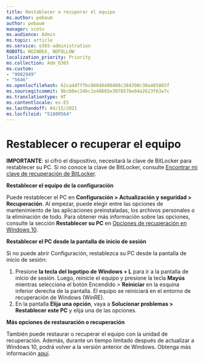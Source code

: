 ```yaml
---
title: Restablecer o recuperar el equipo
ms.author: pebaum
author: pebaum
manager: scotv
ms.audience: Admin
ms.topic: article
ms.service: o365-administration
ROBOTS: NOINDEX, NOFOLLOW
localization_priority: Priority
ms.collection: Adm_O365
ms.custom:
- "9002949"
- "5646"
ms.openlocfilehash: 62ca4dfffbc08040400400c384390c30a485865f
ms.sourcegitcommit: 8bc60ec34bc1e40685e3976576e04a2623f63a7c
ms.translationtype: HT
ms.contentlocale: es-ES
ms.lasthandoff: 04/15/2021
ms.locfileid: "51809564"
---
```

# <a name="reset-or-recover-your-pc"></a>Restablecer o recuperar el equipo

**IMPORTANTE**: si cifró el dispositivo, necesitará la clave de BitLocker para restablecer su PC. Si no conoce la clave de BitLocker, consulte [Encontrar mi clave de recuperación de BitLocker](https://support.microsoft.com/help/4026181/windows-10-find-my-bitlocker-recovery-key).

**Restablecer el equipo de la configuración**

Puede restablecer el PC en **Configuración > Actualización y seguridad > Recuperación**. Al empezar, puede elegir entre las opciones de mantenimiento de las aplicaciones preinstaladas, los archivos personales o la eliminación de todo. Para obtener más información sobre las opciones, consulte la sección **Restablecer su PC** en [Opciones de recuperación en Windows 10](https://support.microsoft.com/help/12415/windows-10-recovery-options).

**Restablecer el PC desde la pantalla de inicio de sesión**

Si no puede abrir Configuración, restablezca su PC desde la pantalla de inicio de sesión:

1. Presione **la tecla del logotipo de Windows + L** para ir a la pantalla de inicio de sesión. Luego, reinicie el equipo y presione la tecla **Mayús** mientras selecciona el botón Encendido > **Reiniciar** en la esquina inferior derecha de la pantalla. El equipo se reiniciará en el entorno de recuperación de Windows (WinRE).
2. En la pantalla **Elija una opción**, vaya a **Solucionar problemas > Restablecer este PC** y elija una de las opciones.

**Más opciones de restauración o recuperación**

También puede restaurar o recuperar el equipo con la unidad de recuperación. Además, durante un tiempo limitado después de actualizar a Windows 10, podrá volver a la versión anterior de Windows. Obtenga más información [aquí](https://support.microsoft.com/help/12415/windows-10-recovery-options).
